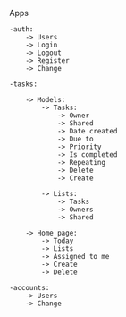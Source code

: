 Apps

    -auth:
        -> Users
        -> Login
        -> Logout
        -> Register
        -> Change

    -tasks:

        -> Models:
            -> Tasks:
                -> Owner
                -> Shared
                -> Date created
                -> Due to
                -> Priority
                -> Is completed
                -> Repeating
                -> Delete
                -> Create
            
            -> Lists:
                -> Tasks
                -> Owners
                -> Shared

        -> Home page:
            -> Today
            -> Lists
            -> Assigned to me
            -> Create
            -> Delete

    -accounts:
        -> Users
        -> Change



